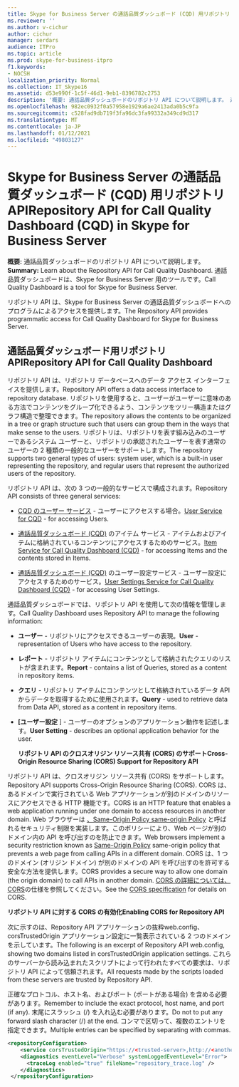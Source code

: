 ```yaml
---
title: Skype for Business Server の通話品質ダッシュボード (CQD) 用リポジトリ API
ms.reviewer: ''
ms.author: v-cichur
author: cichur
manager: serdars
audience: ITPro
ms.topic: article
ms.prod: skype-for-business-itpro
f1.keywords:
- NOCSH
localization_priority: Normal
ms.collection: IT_Skype16
ms.assetid: d53e990f-1c5f-46d1-9eb1-8396782c2753
description: '概要: 通話品質ダッシュボードのリポジトリ API について説明します。 通話品質ダッシュボードは、Skype for Business Server 用のツールです。'
ms.openlocfilehash: 982ec0932f0a57958e1929a6ae2413ada0b5c9fa
ms.sourcegitcommit: c528fad9db719f3fa96dc3fa99332a349cd9d317
ms.translationtype: MT
ms.contentlocale: ja-JP
ms.lasthandoff: 01/12/2021
ms.locfileid: "49803127"
---
```

# <a name="repository-api-for-call-quality-dashboard-cqd-in-skype-for-business-server"></a><span data-ttu-id="5cd60-104">Skype for Business Server の通話品質ダッシュボード (CQD) 用リポジトリ API</span><span class="sxs-lookup"><span data-stu-id="5cd60-104">Repository API for Call Quality Dashboard (CQD) in Skype for Business Server</span></span>
 
<span data-ttu-id="5cd60-105">**概要:** 通話品質ダッシュボードのリポジトリ API について説明します。</span><span class="sxs-lookup"><span data-stu-id="5cd60-105">**Summary:** Learn about the Repository API for Call Quality Dashboard.</span></span> <span data-ttu-id="5cd60-106">通話品質ダッシュボードは、Skype for Business Server 用のツールです。</span><span class="sxs-lookup"><span data-stu-id="5cd60-106">Call Quality Dashboard is a tool for Skype for Business Server.</span></span>
  
<span data-ttu-id="5cd60-107">リポジトリ API は、Skype for Business Server の通話品質ダッシュボードへのプログラムによるアクセスを提供します。</span><span class="sxs-lookup"><span data-stu-id="5cd60-107">The Repository API provides programmatic access for Call Quality Dashboard for Skype for Business Server.</span></span>
  
## <a name="repository-api-for-call-quality-dashboard"></a><span data-ttu-id="5cd60-108">通話品質ダッシュボード用リポジトリ API</span><span class="sxs-lookup"><span data-stu-id="5cd60-108">Repository API for Call Quality Dashboard</span></span>

<span data-ttu-id="5cd60-109">リポジトリ API は、リポジトリ データベースへのデータ アクセス インターフェイスを提供します。</span><span class="sxs-lookup"><span data-stu-id="5cd60-109">Repository API offers a data access interface to repository database.</span></span> <span data-ttu-id="5cd60-110">リポジトリを使用すると、ユーザーがユーザーに意味のある方法でコンテンツをグループ化できるよう、コンテンツをツリー構造またはグラフ構造で整理できます。</span><span class="sxs-lookup"><span data-stu-id="5cd60-110">The repository allows the contents to be organized in a tree or graph structure such that users can group them in the ways that make sense to the users.</span></span> <span data-ttu-id="5cd60-111">リポジトリは、リポジトリを表す組み込みのユーザーであるシステム ユーザーと、リポジトリの承認されたユーザーを表す通常のユーザーの 2 種類の一般的なユーザーをサポートします。</span><span class="sxs-lookup"><span data-stu-id="5cd60-111">The repository supports two general types of users: system user, which is a built-in user representing the repository, and regular users that represent the authorized users of the repository.</span></span>
  
<span data-ttu-id="5cd60-112">リポジトリ API は、次の 3 つの一般的なサービスで構成されます。</span><span class="sxs-lookup"><span data-stu-id="5cd60-112">Repository API consists of three general services:</span></span> 
  
- <span data-ttu-id="5cd60-113">[CQD のユーザー サービス](user-service.md) - ユーザーにアクセスする場合。</span><span class="sxs-lookup"><span data-stu-id="5cd60-113">[User Service for CQD](user-service.md) - for accessing Users.</span></span>
    
- <span data-ttu-id="5cd60-114">[通話品質ダッシュボード (CQD)](item-service.md) のアイテム サービス - アイテムおよびアイテムに格納されているコンテンツにアクセスするためのサービス。</span><span class="sxs-lookup"><span data-stu-id="5cd60-114">[Item Service for Call Quality Dashboard (CQD)](item-service.md) - for accessing Items and the contents stored in Items.</span></span>
    
- <span data-ttu-id="5cd60-115">[通話品質ダッシュボード (CQD)](user-settings-service.md) のユーザー設定サービス - ユーザー設定にアクセスするためのサービス。</span><span class="sxs-lookup"><span data-stu-id="5cd60-115">[User Settings Service for Call Quality Dashboard (CQD)](user-settings-service.md) - for accessing User Settings.</span></span>
    
<span data-ttu-id="5cd60-116">通話品質ダッシュボードでは、リポジトリ API を使用して次の情報を管理します。</span><span class="sxs-lookup"><span data-stu-id="5cd60-116">Call Quality Dashboard uses Repository API to manage the following information:</span></span> 
  
- <span data-ttu-id="5cd60-117">**ユーザー** - リポジトリにアクセスできるユーザーの表現。</span><span class="sxs-lookup"><span data-stu-id="5cd60-117">**User** - representation of Users who have access to the repository.</span></span>
    
- <span data-ttu-id="5cd60-118">**レポート** - リポジトリ アイテムにコンテンツとして格納されたクエリのリストが含まれます。</span><span class="sxs-lookup"><span data-stu-id="5cd60-118">**Report** - contains a list of Queries, stored as a content in repository items.</span></span>
    
- <span data-ttu-id="5cd60-119">**クエリ** - リポジトリ アイテムにコンテンツとして格納されているデータ API からデータを取得するために使用されます。</span><span class="sxs-lookup"><span data-stu-id="5cd60-119">**Query** - used to retrieve data from Data API, stored as a content in repository items.</span></span>
    
- <span data-ttu-id="5cd60-120">**[ユーザー設定** ] - ユーザーのオプションのアプリケーション動作を記述します。</span><span class="sxs-lookup"><span data-stu-id="5cd60-120">**User Setting** - describes an optional application behavior for the user.</span></span>
    
  <span data-ttu-id="5cd60-121">**リポジトリ API のクロスオリジン リソース共有 (CORS) のサポート**</span><span class="sxs-lookup"><span data-stu-id="5cd60-121">**Cross-Origin Resource Sharing (CORS) Support for Repository API**</span></span>
  
<span data-ttu-id="5cd60-122">リポジトリ API は、クロスオリジン リソース共有 (CORS) をサポートします。</span><span class="sxs-lookup"><span data-stu-id="5cd60-122">Repository API supports Cross-Origin Resource Sharing (CORS).</span></span> <span data-ttu-id="5cd60-123">CORS は、あるドメインで実行されている Web アプリケーションが別のドメインのリソースにアクセスできる HTTP 機能です。</span><span class="sxs-lookup"><span data-stu-id="5cd60-123">CORS is an HTTP feature that enables a web application running under one domain to access resources in another domain.</span></span> <span data-ttu-id="5cd60-124">Web ブラウザーは [、Same-Origin Policy same-origin Policy](https://www.w3.org/Security/wiki/Same_Origin_Policy) と呼ばれるセキュリティ制限を実装します。このポリシーにより、Web ページが別のドメイン内の API を呼び出すのを防止できます。</span><span class="sxs-lookup"><span data-stu-id="5cd60-124">Web browsers implement a security restriction known as [Same-Origin Policy](https://www.w3.org/Security/wiki/Same_Origin_Policy) same-origin policy that prevents a web page from calling APIs in a different domain.</span></span> <span data-ttu-id="5cd60-125">CORS は、1 つのドメイン (オリジン ドメイン) が別のドメインの API を呼び出すのを許可する安全な方法を提供します。</span><span class="sxs-lookup"><span data-stu-id="5cd60-125">CORS provides a secure way to allow one domain (the origin domain) to call APIs in another domain.</span></span> <span data-ttu-id="5cd60-126">[CORS の詳細については、CORS](https://www.w3.org/TR/cors/)の仕様を参照してください。</span><span class="sxs-lookup"><span data-stu-id="5cd60-126">See the [CORS specification](https://www.w3.org/TR/cors/) for details on CORS.</span></span>
  
 <span data-ttu-id="5cd60-127">**リポジトリ API に対する CORS の有効化**</span><span class="sxs-lookup"><span data-stu-id="5cd60-127">**Enabling CORS for Repository API**</span></span>
  
 <span data-ttu-id="5cd60-128">次に示すのは、Repository API アプリケーションの抜粋web.config、corsTrustedOrigin アプリケーション設定に一覧表示されている 2 つのドメインを示しています。</span><span class="sxs-lookup"><span data-stu-id="5cd60-128">The following is an excerpt of Repository API web.config, showing two domains listed in corsTrustedOrigin application settings.</span></span> <span data-ttu-id="5cd60-129">これらのサーバーから読み込まれたスクリプトによって行われたすべての要求は、リポジトリ API によって信頼されます。</span><span class="sxs-lookup"><span data-stu-id="5cd60-129">All requests made by the scripts loaded from these servers are trusted by Repository API.</span></span>
  
<span data-ttu-id="5cd60-130">正確なプロトコル、ホスト名、およびポート (ポートがある場合) を含める必要があります。</span><span class="sxs-lookup"><span data-stu-id="5cd60-130">Remember to include the exact protocol, host name, and port (if any).</span></span> <span data-ttu-id="5cd60-131">末尾にスラッシュ (/) を入れ込む必要があります。</span><span class="sxs-lookup"><span data-stu-id="5cd60-131">Do not to put any forward slash character (/) at the end.</span></span> <span data-ttu-id="5cd60-132">コンマで区切って、複数のエントリを指定できます。</span><span class="sxs-lookup"><span data-stu-id="5cd60-132">Multiple entries can be specified by separating with commas.</span></span>
  
```xml
<repositoryConfiguration>
    <service corsTrustedOrigin="https://<trusted-server>,http://<another-trusted-domain>:8080"" />
    <diagnostics eventLevel="Verbose" systemLoggedEventLevel="Error">
      <traceLog enabled="true" fileName="repository_trace.log" />
    </diagnostics>
 </repositoryConfiguration>
```


